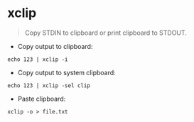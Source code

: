# xclip

> Copy STDIN to clipboard or print clipboard to STDOUT.

- Copy output to clipboard:

`echo 123 | xclip -i`

- Copy output to system clipboard:

`echo 123 | xclip -sel clip`

- Paste clipboard:

`xclip -o > file.txt`

